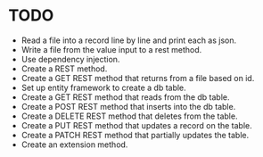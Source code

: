 # TODO
* Read a file into a record line by line and print each as json.
* Write a file from the value input to a rest method.
* Use dependency injection.
* Create a REST method.
* Create a GET REST method that returns from a file based on id.
* Set up entity framework to create a db table.
* Create a GET REST method that reads from the db table.
* Create a POST REST method that inserts into the db table.
* Create a DELETE REST method that deletes from the table.
* Create a PUT REST method that updates a record on the table.
* Create a PATCH REST method that partially updates the table.
* Create an extension method.